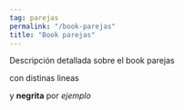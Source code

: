 ```yaml
---
tag: parejas
permalink: "/book-parejas"
title: "Book parejas"
---
```

Descripción detallada sobre el book parejas

con distinas lineas

y **negrita** por *ejemplo*
